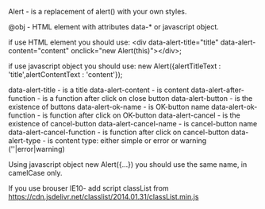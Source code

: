 Alert - is a replacement of alert() with your own styles.

@obj - HTML element with attributes data-* or javascript object.

if use HTML element you should use:
&lt;div data-alert-title="title" data-alert-content="content" onclick="new Alert(this)"&gt;&lt;/div&gt;;

if use javascript object you should use:
new Alert({alertTitleText : 'title',alertContentText : 'content'});

data-alert-title - is a title
data-alert-content - is content
data-alert-after-function - is a function after click on close button
data-alert-button - is the existence of buttons
data-alert-ok-name - is OK-button name
data-alert-ok-function - is function after click on OK-button
data-alert-cancel - is the existence of cancel-button
data-alert-cancel-name - is cancel-button name
data-alert-cancel-function - is function after click on cancel-button
data-alert-type - is content type: either simple or error or warning (''|error|warning)

Using javascript object new Alert({...}) you should use the same name, in camelCase only.

If you use brouser IE10- add script classList from https://cdn.jsdelivr.net/classlist/2014.01.31/classList.min.js

